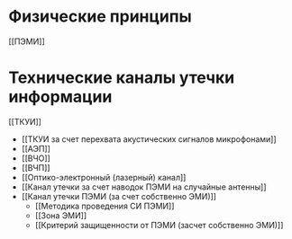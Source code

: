 

# Физические принципы
[[ПЭМИ]]

# Технические каналы утечки информации
[[ТКУИ]]

- [[ТКУИ за счет перехвата акустических сигналов микрофонами]]
- [[АЭП]]
- [[ВЧО]]
- [[ВЧП]]
- [[Оптико-электронный (лазерный) канал]]
- [[Канал утечки за счет наводок ПЭМИ на случайные антенны]]
- [[Канал утечки ПЭМИ (за счет собственно ЭМИ)]]
	- [[Методика проведения СИ ПЭМИ]]
	- [[Зона ЭМИ]]
	- [[Критерий защищенности от ПЭМИ (засчет собственно ЭМИ)]]
